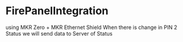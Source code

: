 # FirePanelIntegration

using MKR Zero + MKR Ethernet Shield
When there is change in PIN 2 Status we will send data to Server of Status
